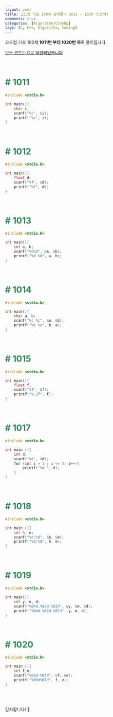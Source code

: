 ```yaml
---
layout: post
title: 코드업 기초 100제 문제풀이 1011 ~ 1020 (C언어)
comments: true
categories: [Algorithm/CodeUp]
tags: [C, C++, Algorithm, Coding]
---
```


코드업 기초 100제 **1011번 부터 1020번 까지** 풀이입니다.


<u>모든 코드는 C로 작성되었습니다</u>

<br>

# <span style="color:SeaGreen"> # 1011 </span>

``` c
#include <stdio.h>

int main(){
    char i;
    scanf("%c", &i);
    printf("%c", i);
}
```
<br>

# <span style="color:SeaGreen"> # 1012 </span>

``` c
#include <stdio.h>

int main(){
    float d;
    scanf("%f", &d);
    printf("%f", d);
}
```

<br>


# <span style="color:SeaGreen"> # 1013 </span>

```c
#include <stdio.h>

int main(){
    int a, b;
    scanf("%d%d", &a, &b);
    printf("%d %d", a, b);
}
```
<br>

# <span style="color:SeaGreen"> # 1014 </span>

```c
#include <stdio.h>

int main(){
    char a, b;
    scanf("%c %c", &a, &b);
    printf("%c %c", b, a);
}
```
<br>

# <span style="color:SeaGreen"> # 1015 </span>

```c
#include <stdio.h>

int main(){
    float f;
    scanf("%f", &f);
    printf("%.2f", f);
}
```
<br>

# <span style="color:SeaGreen"> # 1017 </span>

```c
#include <stdio.h>

int main (){
    int d;
    scanf("%d", &d);
    for (int i = 1 ; i <= 3; i++){
        printf("%d ", d);
    }
}
```
<br>

# <span style="color:SeaGreen"> # 1018 </span>

```c
#include <stdio.h>

int main (){
    int h, m;
    scanf("%d:%d", &h, &m);
    printf("%d:%d", h, m);
}
```
<br>

# <span style="color:SeaGreen"> # 1019 </span>

```c
#include <stdio.h>

int main(){
    int y, m, d;
    scanf("%04d.%02d.%02d", &y, &m, &d);
    printf("%04d.%02d.%02d", y, m, d);
}
```
<br>

# <span style="color:SeaGreen"> # 1020 </span>

```c
#include <stdio.h>

int main (){
    int f,e;
    scanf("%06d-%07d", &f, &e);
    printf("%06d%07d", f, e);
}
```

<br><br>

감사합니다! 🙂
